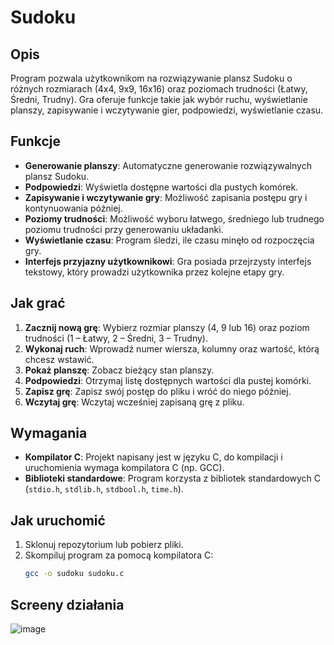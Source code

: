 # Sudoku

## Opis
Program pozwala użytkownikom na rozwiązywanie plansz Sudoku o różnych rozmiarach (4x4, 9x9, 16x16) oraz poziomach trudności (Łatwy, Średni, Trudny). Gra oferuje funkcje takie jak wybór ruchu, wyświetlanie planszy, zapisywanie i wczytywanie gier, podpowiedzi, wyświetlanie czasu. 

## Funkcje
- **Generowanie planszy**: Automatyczne generowanie rozwiązywalnych plansz Sudoku.
- **Podpowiedzi**: Wyświetla dostępne wartości dla pustych komórek.
- **Zapisywanie i wczytywanie gry**: Możliwość zapisania postępu gry i kontynuowania później.
- **Poziomy trudności**: Możliwość wyboru łatwego, średniego lub trudnego poziomu trudności przy generowaniu układanki.
- **Wyświetlanie czasu**: Program śledzi, ile czasu minęło od rozpoczęcia gry.
- **Interfejs przyjazny użytkownikowi**: Gra posiada przejrzysty interfejs tekstowy, który prowadzi użytkownika przez kolejne etapy gry.

## Jak grać
1. **Zacznij nową grę**: Wybierz rozmiar planszy (4, 9 lub 16) oraz poziom trudności (1 – Łatwy, 2 – Średni, 3 – Trudny).
2. **Wykonaj ruch**: Wprowadź numer wiersza, kolumny oraz wartość, którą chcesz wstawić.
3. **Pokaż planszę**: Zobacz bieżący stan planszy.
4. **Podpowiedzi**: Otrzymaj listę dostępnych wartości dla pustej komórki.
5. **Zapisz grę**: Zapisz swój postęp do pliku i wróć do niego później.
6. **Wczytaj grę**: Wczytaj wcześniej zapisaną grę z pliku.

## Wymagania
- **Kompilator C**: Projekt napisany jest w języku C, do kompilacji i uruchomienia wymaga kompilatora C (np. GCC).
- **Biblioteki standardowe**: Program korzysta z bibliotek standardowych C (`stdio.h`, `stdlib.h`, `stdbool.h`, `time.h`).

## Jak uruchomić
1. Sklonuj repozytorium lub pobierz pliki.
2. Skompiluj program za pomocą kompilatora C:
   ```bash
   gcc -o sudoku sudoku.c

## Screeny działania
![image](https://github.com/user-attachments/assets/f00103f0-d901-46dd-b561-fa72009f0b2c)
